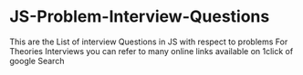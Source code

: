 # JS-Problem-Interview-Questions
This are the List of interview Questions in JS with respect to problems
For Theories Interviews you can refer to many online links available on 1click of google Search
